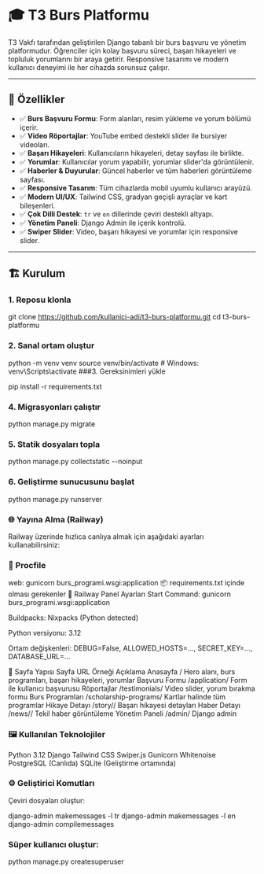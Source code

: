 # 🎓 T3 Burs Platformu

T3 Vakfı tarafından geliştirilen Django tabanlı bir burs başvuru ve yönetim platformudur. Öğrenciler için kolay başvuru süreci, başarı hikayeleri ve topluluk yorumlarını bir araya getirir. Responsive tasarımı ve modern kullanıcı deneyimi ile her cihazda sorunsuz çalışır.

---

## 🧩 Özellikler

- ✅ **Burs Başvuru Formu**: Form alanları, resim yükleme ve yorum bölümü içerir.
- ✅ **Video Röportajlar**: YouTube embed destekli slider ile bursiyer videoları.
- ✅ **Başarı Hikayeleri**: Kullanıcıların hikayeleri, detay sayfası ile birlikte.
- ✅ **Yorumlar**: Kullanıcılar yorum yapabilir, yorumlar slider'da görüntülenir.
- ✅ **Haberler & Duyurular**: Güncel haberler ve tüm haberleri görüntüleme sayfası.
- ✅ **Responsive Tasarım**: Tüm cihazlarda mobil uyumlu kullanıcı arayüzü.
- ✅ **Modern UI/UX**: Tailwind CSS, gradyan geçişli ayraçlar ve kart bileşenleri.
- ✅ **Çok Dilli Destek**: `tr` ve `en` dillerinde çeviri destekli altyapı.
- ✅ **Yönetim Paneli**: Django Admin ile içerik kontrolü.
- ✅ **Swiper Slider**: Video, başarı hikayesi ve yorumlar için responsive slider.

---

## 🏗️ Kurulum

### 1. Reposu klonla

git clone https://github.com/kullanici-adi/t3-burs-platformu.git
cd t3-burs-platformu
### 2. Sanal ortam oluştur

python -m venv venv
source venv/bin/activate  # Windows: venv\Scripts\activate
###3. Gereksinimleri yükle

pip install -r requirements.txt
### 4. Migrasyonları çalıştır

python manage.py migrate
### 5. Statik dosyaları topla
python manage.py collectstatic --noinput
### 6. Geliştirme sunucusunu başlat

python manage.py runserver
### 🌐 Yayına Alma (Railway)
Railway üzerinde hızlıca canlıya almak için aşağıdaki ayarları kullanabilirsiniz:

### 🔧 Procfile
web: gunicorn burs_programi.wsgi:application
📦 requirements.txt içinde olması gerekenler
🎯 Railway Panel Ayarları
Start Command: gunicorn burs_programi.wsgi:application

Buildpacks: Nixpacks (Python detected)

Python versiyonu: 3.12

Ortam değişkenleri: DEBUG=False, ALLOWED_HOSTS=..., SECRET_KEY=..., DATABASE_URL=...

📁 Sayfa Yapısı
Sayfa	URL Örneği	Açıklama
Anasayfa	/	Hero alanı, burs programları, başarı hikayeleri, yorumlar
Başvuru Formu	/application/	Form ile kullanıcı başvurusu
Röportajlar	/testimonials/	Video slider, yorum bırakma formu
Burs Programları	/scholarship-programs/	Kartlar halinde tüm programlar
Hikaye Detayı	/story/<slug>/	Başarı hikayesi detayları
Haber Detayı	/news/<slug>/	Tekil haber görüntüleme
Yönetim Paneli	/admin/	Django admin

### 🖼️ Kullanılan Teknolojiler
Python 3.12
Django
Tailwind CSS
Swiper.js
Gunicorn
Whitenoise
PostgreSQL (Canlıda)
SQLite (Geliştirme ortamında)

### ⚙️ Geliştirici Komutları
Çeviri dosyaları oluştur:

django-admin makemessages -l tr
django-admin makemessages -l en
django-admin compilemessages
### Süper kullanıcı oluştur:

python manage.py createsuperuser
